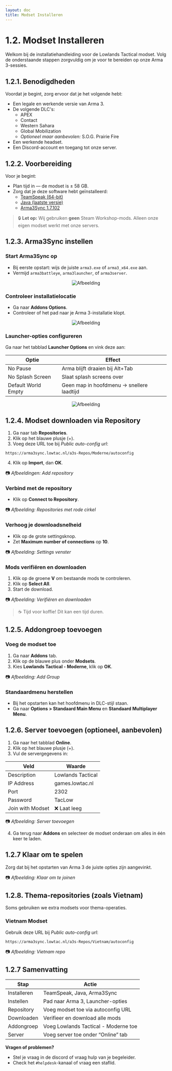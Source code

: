 ```yaml
---
layout: doc
title: Modset Installeren
---
```


# 1.2. Modset Installeren

Welkom bij de installatiehandleiding voor de Lowlands Tactical modset. Volg de onderstaande stappen zorgvuldig om je voor te bereiden op onze Arma 3-sessies.

## 1.2.1. Benodigdheden
Voordat je begint, zorg ervoor dat je het volgende hebt:

- Een legale en werkende versie van Arma 3.
- De volgende DLC's:
  - APEX
  - Contact
  - Western Sahara
  - Global Mobilization
  - *Optioneel maar aanbevolen:* S.O.G. Prairie Fire
- Een werkende headset.
- Een Discord-account en toegang tot onze server.

## 1.2.2. Voorbereiding

Voor je begint:

- Plan tijd in — de modset is ± 58 GB.
- Zorg dat je deze software hebt geïnstalleerd:
  - [TeamSpeak (64-bit)](https://www.teamspeak.com/en/downloads/#ts3client)
  - [Java (laatste versie)](https://java.com/getjava)
  - [Arma3Sync 1.7.102](https://arma3sync.lowtac.nl/Wiki/arma3sync-installer-1-7-102.exe)

> 🔒 **Let op:** Wij gebruiken **geen** Steam Workshop-mods. Alleen onze eigen modset werkt met onze servers.

## 1.2.3. Arma3Sync instellen

### Start Arma3Sync op
- Bij eerste opstart: wijs de juiste `arma3.exe` of `arma3_x64.exe` aan.
- Vermijd `arma3battleye`, `arma3launcher`, of `arma3server`.

<p align="center">
  <img src="/1/1_2/img1.jpg" alt="Afbeelding" />
</p>

### Controleer installatielocatie
- Ga naar **Addons Options**.
- Controleer of het pad naar je Arma 3-installatie klopt.

<p align="center">
  <img src="/1/1_2/img2.jpg" alt="Afbeelding" />
</p>

### Launcher-opties configureren
Ga naar het tabblad **Launcher Options** en vink deze aan:

| Optie              | Effect                                                |
|--------------------|--------------------------------------------------------|
| No Pause           | Arma blijft draaien bij Alt+Tab                       |
| No Splash Screen   | Slaat splash screens over                             |
| Default World Empty| Geen map in hoofdmenu → snellere laadtijd             |

<p align="center">
  <img src="/1/1_2/img3.jpg" alt="Afbeelding" />
</p>

## 1.2.4. Modset downloaden via Repository

1. Ga naar tab **Repositories**.
2. Klik op het blauwe plusje (+).
3. Voeg deze URL toe bij *Public auto-config url*: 

`https://arma3sync.lowtac.nl/a3s-Repos/Moderne/autoconfig`


4. Klik op **Import**, dan **OK**.

📷 _Afbeeldingen: Add repository_

### Verbind met de repository
- Klik op **Connect to Repository**.

📷 _Afbeelding: Repositories met rode cirkel_

### Verhoog je downloadsnelheid
- Klik op de grote settingsknop.
- Zet **Maximum number of connections** op **10**.

📷 _Afbeelding: Settings venster_

### Mods verifiëren en downloaden
1. Klik op de groene **V** om bestaande mods te controleren.
2. Klik op **Select All**.
3. Start de download.

📷 _Afbeelding: Verifiëren en downloaden_

> ☕ Tijd voor koffie! Dit kan een tijd duren.

## 1.2.5. Addongroep toevoegen

### Voeg de modset toe
1. Ga naar **Addons** tab.
2. Klik op de blauwe plus onder **Modsets**.
3. Kies **Lowlands Tactical - Moderne**, klik op **OK**.

📷 _Afbeelding: Add Group_

### Standaardmenu herstellen
- Bij het opstarten kan het hoofdmenu in DLC-stijl staan.
- Ga naar **Options > Standaard Main Menu** en **Standaard Multiplayer Menu**.

## 1.2.6. Server toevoegen (optioneel, aanbevolen)

1. Ga naar het tabblad **Online**.
2. Klik op het blauwe plusje (+).
3. Vul de servergegevens in:

| Veld                | Waarde                |
|---------------------|------------------------|
| Description         | Lowlands Tactical      |
| IP Address          | games.lowtac.nl        |
| Port                | 2302                   |
| Password            | TacLow                 |
| Join with Modset    | ❌ Laat leeg            |

📷 _Afbeelding: Server toevoegen_

4. Ga terug naar **Addons** en selecteer de modset onderaan om alles in één keer te laden.

## 1.2.7 Klaar om te spelen

Zorg dat bij het opstarten van Arma 3 de juiste opties zijn aangevinkt.

📷 _Afbeelding: Klaar om te joinen_

## 1.2.8. Thema-repositories (zoals Vietnam)

Soms gebruiken we extra modsets voor thema-operaties.

### Vietnam Modset

Gebruik deze URL bij *Public auto-config url*:

`https://arma3sync.lowtac.nl/a3s-Repos/Vietnam/autoconfig`


📷 _Afbeelding: Vietnam repo_

## 1.2.7 Samenvatting

| Stap           | Actie                                     |
|----------------|--------------------------------------------|
| Installeren    | TeamSpeak, Java, Arma3Sync                |
| Instellen      | Pad naar Arma 3, Launcher-opties          |
| Repository     | Voeg modset toe via autoconfig URL        |
| Downloaden     | Verifieer en download alle mods           |
| Addongroep     | Voeg Lowlands Tactical - Moderne toe      |
| Server         | Voeg server toe onder “Online” tab        |

**Vragen of problemen?**
- Stel je vraag in de discord of vraag hulp van je begeleider.
- Check het `#helpdesk`-kanaal of vraag een staflid.
